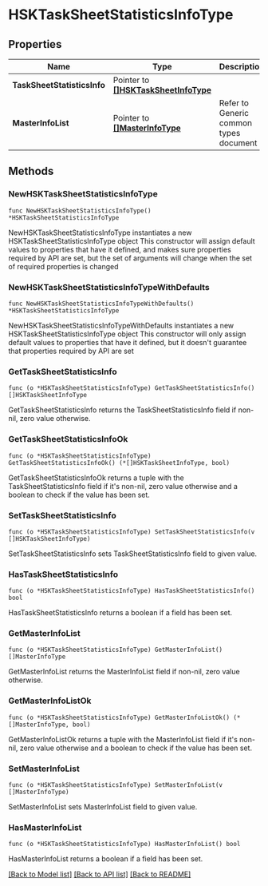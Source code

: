 # HSKTaskSheetStatisticsInfoType

## Properties

Name | Type | Description | Notes
------------ | ------------- | ------------- | -------------
**TaskSheetStatisticsInfo** | Pointer to [**[]HSKTaskSheetInfoType**](HSKTaskSheetInfoType.md) |  | [optional] 
**MasterInfoList** | Pointer to [**[]MasterInfoType**](MasterInfoType.md) | Refer to Generic common types document | [optional] 

## Methods

### NewHSKTaskSheetStatisticsInfoType

`func NewHSKTaskSheetStatisticsInfoType() *HSKTaskSheetStatisticsInfoType`

NewHSKTaskSheetStatisticsInfoType instantiates a new HSKTaskSheetStatisticsInfoType object
This constructor will assign default values to properties that have it defined,
and makes sure properties required by API are set, but the set of arguments
will change when the set of required properties is changed

### NewHSKTaskSheetStatisticsInfoTypeWithDefaults

`func NewHSKTaskSheetStatisticsInfoTypeWithDefaults() *HSKTaskSheetStatisticsInfoType`

NewHSKTaskSheetStatisticsInfoTypeWithDefaults instantiates a new HSKTaskSheetStatisticsInfoType object
This constructor will only assign default values to properties that have it defined,
but it doesn't guarantee that properties required by API are set

### GetTaskSheetStatisticsInfo

`func (o *HSKTaskSheetStatisticsInfoType) GetTaskSheetStatisticsInfo() []HSKTaskSheetInfoType`

GetTaskSheetStatisticsInfo returns the TaskSheetStatisticsInfo field if non-nil, zero value otherwise.

### GetTaskSheetStatisticsInfoOk

`func (o *HSKTaskSheetStatisticsInfoType) GetTaskSheetStatisticsInfoOk() (*[]HSKTaskSheetInfoType, bool)`

GetTaskSheetStatisticsInfoOk returns a tuple with the TaskSheetStatisticsInfo field if it's non-nil, zero value otherwise
and a boolean to check if the value has been set.

### SetTaskSheetStatisticsInfo

`func (o *HSKTaskSheetStatisticsInfoType) SetTaskSheetStatisticsInfo(v []HSKTaskSheetInfoType)`

SetTaskSheetStatisticsInfo sets TaskSheetStatisticsInfo field to given value.

### HasTaskSheetStatisticsInfo

`func (o *HSKTaskSheetStatisticsInfoType) HasTaskSheetStatisticsInfo() bool`

HasTaskSheetStatisticsInfo returns a boolean if a field has been set.

### GetMasterInfoList

`func (o *HSKTaskSheetStatisticsInfoType) GetMasterInfoList() []MasterInfoType`

GetMasterInfoList returns the MasterInfoList field if non-nil, zero value otherwise.

### GetMasterInfoListOk

`func (o *HSKTaskSheetStatisticsInfoType) GetMasterInfoListOk() (*[]MasterInfoType, bool)`

GetMasterInfoListOk returns a tuple with the MasterInfoList field if it's non-nil, zero value otherwise
and a boolean to check if the value has been set.

### SetMasterInfoList

`func (o *HSKTaskSheetStatisticsInfoType) SetMasterInfoList(v []MasterInfoType)`

SetMasterInfoList sets MasterInfoList field to given value.

### HasMasterInfoList

`func (o *HSKTaskSheetStatisticsInfoType) HasMasterInfoList() bool`

HasMasterInfoList returns a boolean if a field has been set.


[[Back to Model list]](../README.md#documentation-for-models) [[Back to API list]](../README.md#documentation-for-api-endpoints) [[Back to README]](../README.md)


